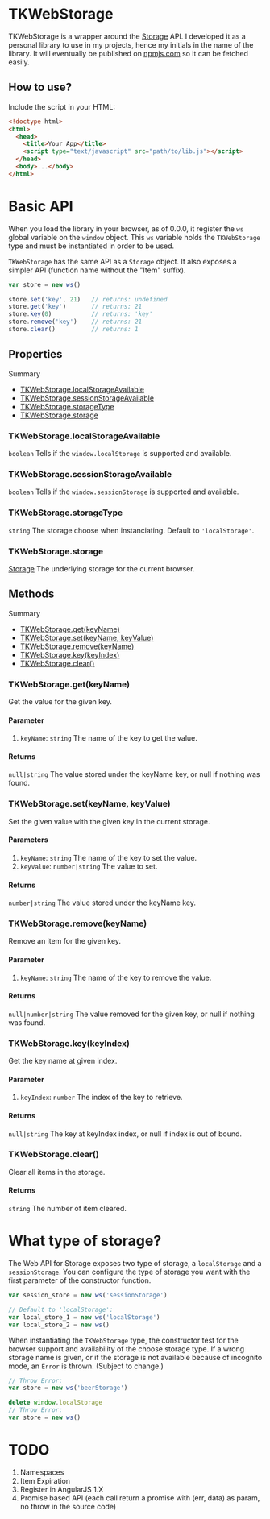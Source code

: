 # TKWebStorage

TKWebStorage is a wrapper around the [Storage](https://developer.mozilla.org/en-US/docs/Web/API/Storage) API.
I developed it as a personal library to use in my projects, hence my initials in the name of the library.
It will eventually be published on [npmjs.com](https://www.npmjs.com/) so it can be fetched easily.

## How to use?

Include the script in your HTML:

``` html
<!doctype html>
<html>
  <head>
    <title>Your App</title>
    <script type="text/javascript" src="path/to/lib.js"></script>
  </head>
  <body>...</body>
</html>
```



# Basic API

When you load the library in your browser, as of 0.0.0, it register the `ws` global variable on the `window` object.
This `ws` variable holds the `TKWebStorage` type and must be instantiated in order to be used.

`TKWebStorage` has the same API as a `Storage` object.
It also exposes a simpler API (function name without the "Item" suffix).

``` javascript
var store = new ws()

store.set('key', 21)   // returns: undefined
store.get('key')       // returns: 21
store.key(0)           // returns: 'key'
store.remove('key')    // returns: 21
store.clear()          // returns: 1
```

## Properties

Summary

- [TKWebStorage.localStorageAvailable](#tkwebstoragelocalstorageavailable)
- [TKWebStorage.sessionStorageAvailable](#tkwebstoragesessionstorageavailable)
- [TKWebStorage.storageType](#tkwebstoragestoragetype)
- [TKWebStorage.storage](#tkwebstoragestorage)

### TKWebStorage.localStorageAvailable
`boolean`
Tells if the `window.localStorage` is supported and available.

### TKWebStorage.sessionStorageAvailable
`boolean`
Tells if the `window.sessionStorage` is supported and available.

### TKWebStorage.storageType
`string`
The storage choose when instanciating. Default to `'localStorage'`.

### TKWebStorage.storage
[Storage](https://developer.mozilla.org/en-US/docs/Web/API/Storage)
The underlying storage for the current browser.


## Methods

Summary

- [TKWebStorage.get(keyName)](#tkwebstoragegetkeyname)
- [TKWebStorage.set(keyName, keyValue)](#tkwebstoragesetkeyname-keyvalue)
- [TKWebStorage.remove(keyName)](#tkwebstorageremovekeyname)
- [TKWebStorage.key(keyIndex)](#tkwebstoragekeykeyindex)
- [TKWebStorage.clear()](#tkwebstorageclear)

### TKWebStorage.get(keyName)
Get the value for the given key.

#### Parameter
1. `keyName`: `string` The name of the key to get the value.

#### Returns
`null|string` The value stored under the keyName key, or null if nothing was found.

### TKWebStorage.set(keyName, keyValue)
Set the given value with the given key in the current storage.

#### Parameters
1. `keyName`: `string` The name of the key to set the value.
2. `keyValue`: `number|string` The value to set.

#### Returns
`number|string` The value stored under the keyName key.

### TKWebStorage.remove(keyName)
Remove an item for the given key.

#### Parameter
1. `keyName`: `string` The name of the key to remove the value.

#### Returns
`null|number|string` The value removed for the given key, or null if nothing was found.

### TKWebStorage.key(keyIndex)
Get the key name at given index.

#### Parameter
1. `keyIndex`: `number` The index of the key to retrieve.

#### Returns
`null|string` The key at keyIndex index, or null if index is out of bound.

### TKWebStorage.clear()
Clear all items in the storage.

#### Returns
`string` The number of item cleared.



# What type of storage?

The Web API for Storage exposes two type of storage, a `localStorage` and a `sessionStorage`.
You can configure the type of storage you want with the first parameter of the constructor function.

``` javascript
var session_store = new ws('sessionStorage')

// Default to 'localStorage':
var local_store_1 = new ws('localStorage')
var local_store_2 = new ws()
```

When instantiating the `TKWebStorage` type, the constructor test for the browser support and availability of the choose storage type.
If a wrong storage name is given, or if the storage is not available because of incognito mode, an `Error` is thrown.
(Subject to change.)

``` javascript
// Throw Error:
var store = new ws('beerStorage')

delete window.localStorage
// Throw Error:
var store = new ws()
```



# TODO

1. Namespaces
2. Item Expiration
3. Register in AngularJS 1.X
4. Promise based API (each call return a promise with (err, data) as param, no throw in the source code)
